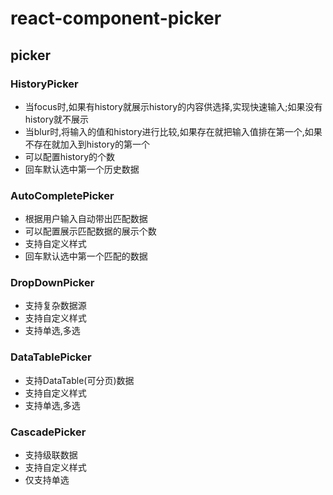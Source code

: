 # react-component-picker

## picker

### HistoryPicker

- 当focus时,如果有history就展示history的内容供选择,实现快速输入;如果没有history就不展示
- 当blur时,将输入的值和history进行比较,如果存在就把输入值排在第一个,如果不存在就加入到history的第一个
- 可以配置history的个数
- 回车默认选中第一个历史数据

### AutoCompletePicker

- 根据用户输入自动带出匹配数据
- 可以配置展示匹配数据的展示个数
- 支持自定义样式
- 回车默认选中第一个匹配的数据

### DropDownPicker

- 支持复杂数据源
- 支持自定义样式
- 支持单选,多选

### DataTablePicker

- 支持DataTable(可分页)数据
- 支持自定义样式
- 支持单选,多选

### CascadePicker

- 支持级联数据
- 支持自定义样式
- 仅支持单选